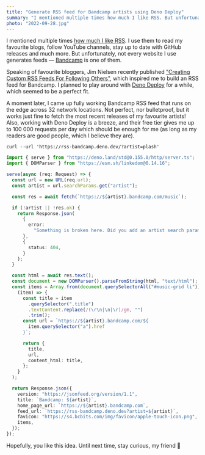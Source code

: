 ```yaml
---
title: "Generate RSS feed for Bandcamp artists using Deno Deploy"
summary: "I mentioned multiple times how much I like RSS. But unfortunately, not every website I use generates feeds — Bandcamp is one of them."
photo: "2022-09-28.jpg"
---
```


I mentioned multiple times [how much I like RSS](/rss-feed-for-youtube-channels-and-github-project/). I use them to read my favourite blogs, follow YouTube channels, stay up to date with GitHub releases and much more. But unfortunately, not every website I use generates feeds — [Bandcamp](https://bandcamp.com) is one of them.

Speaking of favourite bloggers, Jim Nielsen recently published ["Creating Custom RSS Feeds For Following Others"](https://blog.jim-nielsen.com/2022/custom-rss-feeds/), which inspired me to build an RSS feed for Bandcamp. I planned to play around with [Deno Deploy](https://deno.com/) for a while, which seemed to be a perfect fit.

A moment later, I came up fully working Bandcamp RSS feed that runs on the edge across 32 network locations. Not perfect, nor bulletproof, but it works just fine to fetch the most recent releases of my favourite artists! Also, working with Deno Deploy is a breeze, and their free tier gives me up to 100 000 requests per day which should be enough for me (as long as my readers are good people, which I believe they are).

```
curl --url 'https://rss-bandcamp.deno.dev/?artist=plash'
```

```ts
import { serve } from "https://deno.land/std@0.155.0/http/server.ts";
import { DOMParser } from "https://esm.sh/linkedom@0.14.16";

serve(async (req: Request) => {
  const url = new URL(req.url);
  const artist = url.searchParams.get("artist");

  const res = await fetch(`https://${artist}.bandcamp.com/music`);

  if (!artist || !res.ok) {
    return Response.json(
      {
        error:
          "Something is broken here. Did you add an artist search param? For example: https://rss-bandcamp.deno.dev/?artist=plash",
      },
      {
        status: 404,
      }
    );
  }

  const html = await res.text();
  const document = new DOMParser().parseFromString(html, "text/html");
  const items = Array.from(document.querySelectorAll("#music-grid li")).map(
    (item) => {
      const title = item
        .querySelector(".title")
        .textContent.replace(/(\r\n|\n|\r)/gm, "")
        .trim();
      const url = `https://${artist}.bandcamp.com/${
        item.querySelector("a").href
      }`;

      return {
        title,
        url,
        content_html: title,
      };
    }
  );

  return Response.json({
    version: "https://jsonfeed.org/version/1.1",
    title: `Bandcamp: ${artist}`,
    home_page_url: `https://${artist}.bandcamp.com`,
    feed_url: `https://rss-bandcamp.deno.dev?artist=${artist}`,
    favicon: "https://s4.bcbits.com/img/favicon/apple-touch-icon.png",
    items,
  });
});
```

Hopefully, you like this idea. Until next time, stay curious, my friend 🤗

